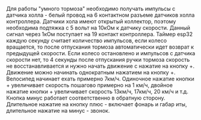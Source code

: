  Для  работы "умного тормоза" необходимо получать импульсы с датчика холла - белый провод на 6 контактном разъеме датчиков холла контроллера.
 Датчики хола имеют открытый коллектор, поэтому необходима подтяжка с 5 вольт на 10кОм к датчику скорости. Данный сигнал через 1кОм поступает на 19 контакт контроллера.
 Таймер esp32 каждую секунду считает количество импульсов, если колесо вращается, то после отпускания тормоза автоматически идет возврат к предыдущей скорости.
 Если колесо остановлено и импульсов с датчика скорости нет, то 4 секунды после отпускания ручки тормоза скорость не восстанавливается и нужно начать движение 
 с нажатие на кнопку +.
 Движение можно начинать однократным нажатием на кнопку +. Велосипед начинает ехать примерно 7км/ч.  Одиночное нажатие кнопки + увеличивает скорость пошагово примерно на 1 км/ч, двойное нажатие кнопки + увеличивает скорость 13км/ч, 17км/ч, 20 км/ч и т.д.  Кнопка минус работает соответственно в обратную сторону.  Длительное нажатие на кнопку плюс - включает фонарь и габар иты, длительное нажатие на минус - звонок.
